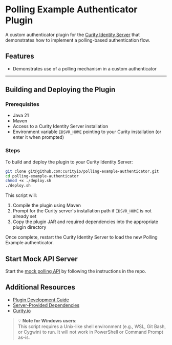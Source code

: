 # Polling Example Authenticator Plugin

A custom authenticator plugin for the [Curity Identity Server](https://curity.io/docs/idsvr/latest/) that demonstrates how to implement a polling-based authentication flow.

## Features

- Demonstrates use of a polling mechanism in a custom authenticator

---

## Building and Deploying the Plugin

### Prerequisites

- Java 21
- Maven
- Access to a Curity Identity Server installation
- Environment variable `IDSVR_HOME` pointing to your Curity installation (or enter it when prompted)

### Steps

To build and deploy the plugin to your Curity Identity Server:

```bash
git clone git@github.com:curityio/polling-example-authenticator.git
cd polling-example-authenticator
chmod +x ./deploy.sh
./deploy.sh
```

This script will:

1. Compile the plugin using Maven
2. Prompt for the Curity server's installation path if `IDSVR_HOME` is not already set
3. Copy the plugin JAR and required dependencies into the appropriate plugin directory

Once complete, restart the Curity Identity Server to load the new Polling Example authenticator.

## Start Mock API Server
Start the [mock polling API](https://github.com/curityio/mock-polling-api) by following the instructions in the repo.

## Additional Resources

- [Plugin Development Guide](https://curity.io/docs/idsvr/latest/developer-guide/plugins/index.html#plugin-installation)
- [Server-Provided Dependencies](https://curity.io/docs/idsvr/latest/developer-guide/plugins/index.html#server-provided-dependencies-1)
- [Curity.io](https://curity.io/)

> 💡 **Note for Windows users**:  
> This script requires a Unix-like shell environment (e.g., WSL, Git Bash, or Cygwin) to run. It will not work in PowerShell or Command Prompt as-is.
